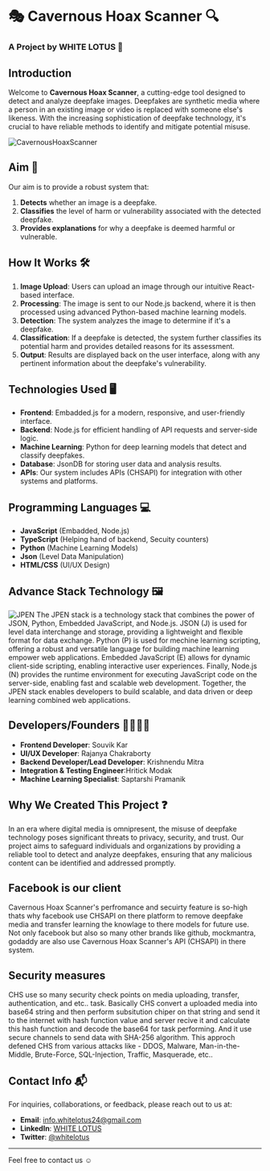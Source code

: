 # 🎭 Cavernous Hoax Scanner 🔍
### A Project by WHITE LOTUS 🌸

## Introduction
Welcome to **Cavernous Hoax Scanner**, a cutting-edge tool designed to detect and analyze deepfake images. Deepfakes are synthetic media where a person in an existing image or video is replaced with someone else's likeness. With the increasing sophistication of deepfake technology, it's crucial to have reliable methods to identify and mitigate potential misuse.

![CavernousHoaxScanner](https://kidKrishkode.github.io/Streamline-Diagnosis.github.io/images/Cavernous.png)

## Aim 🎯
Our aim is to provide a robust system that:
1. **Detects** whether an image is a deepfake.
2. **Classifies** the level of harm or vulnerability associated with the detected deepfake.
3. **Provides explanations** for why a deepfake is deemed harmful or vulnerable.

## How It Works 🛠️
1. **Image Upload**: Users can upload an image through our intuitive React-based interface.
2. **Processing**: The image is sent to our Node.js backend, where it is then processed using advanced Python-based machine learning models.
3. **Detection**: The system analyzes the image to determine if it's a deepfake.
4. **Classification**: If a deepfake is detected, the system further classifies its potential harm and provides detailed reasons for its assessment.
5. **Output**: Results are displayed back on the user interface, along with any pertinent information about the deepfake's vulnerability.

## Technologies Used 🖥️
- **Frontend**: Embadded.js for a modern, responsive, and user-friendly interface.
- **Backend**: Node.js for efficient handling of API requests and server-side logic.
- **Machine Learning**: Python for deep learning models that detect and classify deepfakes.
- **Database**: JsonDB for storing user data and analysis results.
- **APIs**: Our system includes APIs (CHSAPI) for integration with other systems and platforms.

## Programming Languages 💻
- **JavaScript** (Embadded, Node.js)
- **TypeScript** (Helping hand of backend, Secuity counters)
- **Python** (Machine Learning Models)
- **Json** (Level Data Manipulation)
- **HTML/CSS** (UI/UX Design)

## Advance Stack Technology 🖼️
![JPEN](https://kidKrishkode.github.io/Streamline-Diagnosis.github.io/images/jpen.png)
The JPEN stack is a technology stack that combines the power of JSON, Python, Embedded JavaScript, and Node.js. JSON (J) is used for level data interchange and storage, providing a lightweight and flexible format for data exchange. Python (P) is used for mechine learning scripting, offering a robust and versatile language for building machine learning empower web applications. Embedded JavaScript (E) allows for dynamic client-side scripting, enabling interactive user experiences. Finally, Node.js (N) provides the runtime environment for executing JavaScript code on the server-side, enabling fast and scalable web development. Together, the JPEN stack enables developers to build scalable, and data driven or deep learning combined web applications.

## Developers/Founders 👩‍💻👨‍💻
- **Frontend Developer**: Souvik Kar
- **UI/UX Developer**: Rajanya Chakraborty 
- **Backend Developer/Lead Developer**: Krishnendu Mitra
- **Integration & Testing Engineer**:Hritick Modak
- **Machine Learning Specialist**: Saptarshi Pramanik 

## Why We Created This Project ❓
In an era where digital media is omnipresent, the misuse of deepfake technology poses significant threats to privacy, security, and trust. Our project aims to safeguard individuals and organizations by providing a reliable tool to detect and analyze deepfakes, ensuring that any malicious content can be identified and addressed promptly.

## Facebook is our client 
Cavernous Hoax Scanner's perfromance and secuirty feature is so-high thats why facebook use CHSAPI on there platform to remove deepfake media and transfer learning the knowlage to there models for future use. Not only facebook but also so many other brands like github, mockmantra, godaddy are also use Cavernous Hoax Scanner's API (CHSAPI) in there system.

## Security measures
CHS use so many security check points on media uploading, transfer, authentication, and etc.. task. Basically CHS convert a uploaded media into base64 string and then perform subsitution chiper on that string and send it to the internet with hash function value and server recive it and calculate this hash function and decode the base64 for task performing. And it use secure channels to send data with SHA-256 algorithm. This approch defened CHS from various attacks like - DDOS, Malware, Man-in-the-Middle, Brute-Force, SQL-Injection, Traffic, Masquerade, etc..

## Contact Info 📬
For inquiries, collaborations, or feedback, please reach out to us at:
- **Email**: info.whitelotus24@gmail.com
- **LinkedIn**: [WHITE LOTUS](https://www.linkedin.com/)
- **Twitter**: [@whitelotus](https://twitter.com/)

---

Feel free to contact us ☺️ 

